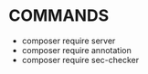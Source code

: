 <h1> COMMANDS </h1>
<ul> 
    <li>composer require server</li>
    <li>composer require annotation </li>
    <li>composer require sec-checker</li>
</ul>